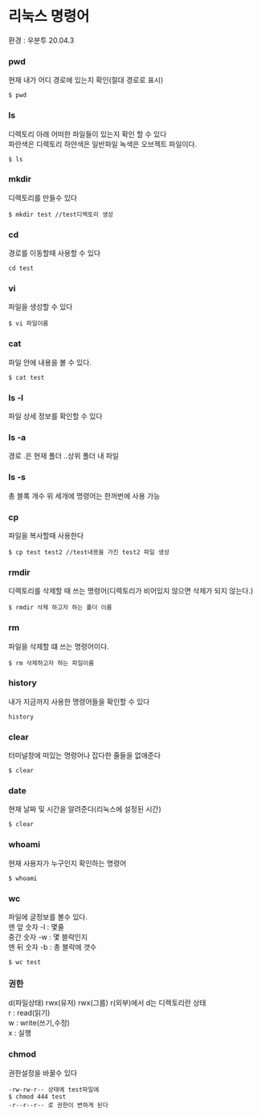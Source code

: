 # 리눅스 명령어

환경 : 우분투 20.04.3

### pwd
현재 내가 어디 경로에 있는지 확인(절대 경로로 표시)
~~~
$ pwd
~~~
### ls
디렉토리 아래 어떠한 파일들이 있는지 확인 할 수 있다  
파란색은 디렉토리 하얀색은 일반파일 녹색은 오브젝트 파일이다.
~~~
$ ls
~~~
### mkdir
디렉토리를 만들수 있다 
~~~ 
$ mkdir test //test디렉토리 생성
~~~
### cd
경로를 이동할때 사용할 수 있다
~~~
cd test
~~~
### vi
파일을 생성할 수 있다
~~~
$ vi 파일이름
~~~
### cat
파일 안에 내용을 볼 수 있다.
~~~
$ cat test
~~~
### ls -l
파일 상세 정보를 확인할 수 있다
### ls -a
경로 .은 현재 폴더 ..상위 폴더 내 파일
### ls -s
총 블록 개수
위 세개에 명령어는 한꺼번에 사용 가능
### cp
파일을 복사할때 사용한다
~~~
$ cp test test2 //test내용을 가진 test2 파일 생성
~~~
### rmdir
디렉토리를 삭제할 때 쓰는 명령어(디렉토리가 비어있지 않으면 삭제가 되지 않는다.)
~~~
$ rmdir 삭제 하고자 하는 폴더 이름
~~~
### rm
파일을 삭제할 떄 쓰는 명령어이다.
~~~
$ rm 삭제하고자 하는 파일이름
~~~
### history
내가 지금까지 사용한 명령어들을 확인할 수 있다
~~~
history
~~~
### clear
터미널창에 떠있는 명령어나 잡다한 줄들을 없애준다
~~~
$ clear
~~~
### date
현재 날짜 및 시간을 알려준다(리눅스에 설정된 시간)
~~~
$ clear
~~~
### whoami
현재 사용자가 누구인지 확인하는 명령어
~~~
$ whoami
~~~
### wc 
파일에 글정보를 볼수 있다.  
맨 앞 숫자 -l : 몇줄  
중간 숫자 -w : 몇 블락인지  
맨 뒤 숫자 -b : 총 블락에 갯수
~~~ 
$ wc test
~~~
### 권한
d(파일상태) rwx(유저) rwx(그룹) r(외부)에서 d는 디렉토리란 상태  
r : read(읽기)  
w : write(쓰기,수정)  
x : 실행
### chmod
권한설정을 바꿀수 있다
~~~
-rw-rw-r-- 상태에 test파일에
$ chmod 444 test
-r--r--r-- 로 권한이 변하게 된다
~~~